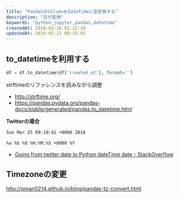 ```yaml
---
title: "PandasのColumnをDateTimeに型変換する"
description: "日付変換"
keywords: "python,jupyter,pandas,datetime"
createdAt: 2018-03-26 01:22:30
updatedAt: 2019-05-21 09:35:05
---
```


## to_datetimeを利用する

```python
df = df.to_datetime(df['created_at'], format='')
```

strftimeのリファレンスを読みながら調整

- http://strftime.org/
- https://pandas.pydata.org/pandas-docs/stable/generated/pandas.to_datetime.html

**Twitterの場合**

```bash
Sun Mar 25 09:10:42 +0000 2018
```

```bash
%a %b %d %H:%M:%S +0000 %Y
```

- [Going from twitter date to Python dateTime date - StackOverflow]( https://stackoverflow.com/questions/7703865/going-from-twitter-date-to-python-dateTime-date)

## Timezoneの変更

http://pman0214.github.io/blog/pandas-tz-convert.html